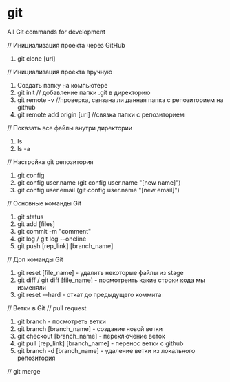# git
All Git commands for development

// Инициализация проекта через GitHub 
1) git clone [url]

// Инициализация проекта вручную
1) Создать папку на компьютере
2) git init // добавление папки .git в директорию
3) git remote -v //проверка, связана ли данная папка с репозиторием на github
4) git remote add origin [url] //связка папки с репозиторием


// Показать все файлы внутри директории
1) ls
2) ls -a

// Настройка git репозитория
1) git config
2) git config user.name (git config user.name "[new name]")
3) git config user.email (git config user.name "[new email]")

// Основные команды Git
1) git status
2) git add [files]
3) git commit -m "comment"
4) git log / git log --oneline
5) git push [rep_link] [branch_name]

// Доп команды Git
1) git reset [file_name] - удалить некоторые файлы из stage
2) git diff / git diff [file_name] - посмотреить какие строки кода мы изменяли
3) git reset --hard - откат до предыдущего коммита

// Ветки в Git
// pull request
1) git branch - посмотреть ветки
2) git branch [branch_name] - создание новой ветки
3) git checkout [branch_name] - переключение веток
4) git pull [rep_link] [branch_name] - перенос ветки с github
5) git branch -d [branch_name] - удаление ветки из локального репозитория

// git merge
